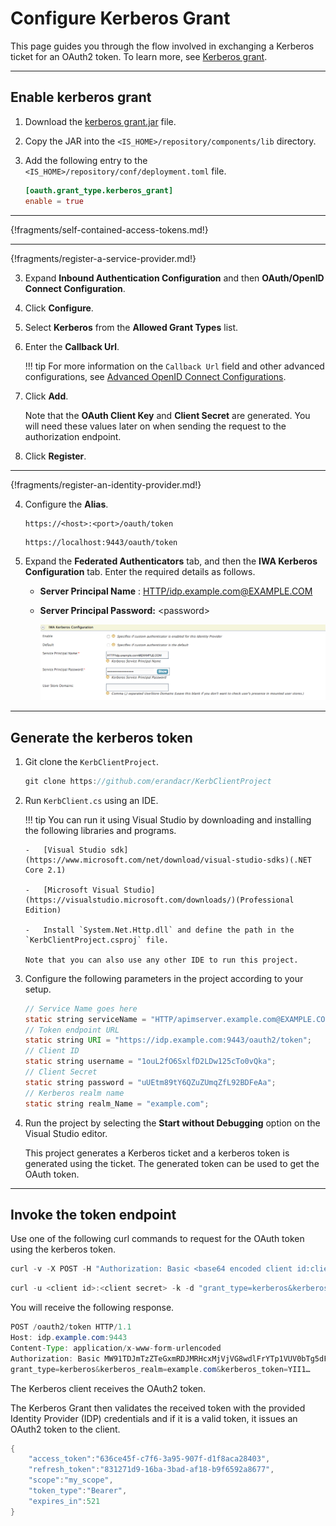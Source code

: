 # Configure Kerberos Grant

This page guides you through the flow involved in exchanging a Kerberos ticket for an OAuth2 token. To learn more, see [Kerberos grant](insertlink).

----

## Enable kerberos grant

1.  Download the [kerberos grant.jar](../../assets/attachments/kerberos-grant-1.0.0.jar) file.

2.  Copy the JAR into the `<IS_HOME>/repository/components/lib` directory.

3.  Add the following entry to the `<IS_HOME>/repository/conf/deployment.toml` file. 

    ``` toml
    [oauth.grant_type.kerberos_grant]
    enable = true
    ```

-----

{!fragments/self-contained-access-tokens.md!}

----

{!fragments/register-a-service-provider.md!}

3.  Expand **Inbound Authentication Configuration** and then **OAuth/OpenID Connect Configuration**. 

4. Click **Configure**.   

5. Select **Kerberos** from the **Allowed Grant Types** list.
        
6. Enter the **Callback Url**.

    !!! tip
        For more information on the `Callback Url` field and other advanced configurations, see [Advanced OpenID Connect Configurations](../../guides/login/oauth-app-config-advanced).
        
7.  Click **Add**. 

    Note that the **OAuth Client Key** and **Client Secret** are generated. You will need these values later on when sending the request to the authorization endpoint.

8.  Click **Register**.

----

{!fragments/register-an-identity-provider.md!}

4. Configure the **Alias**. 

    ```tab="Format"
    https://<host>:<port>/oauth/token
    ```

    ```tab="Sample"
    https://localhost:9443/oauth/token
    ```

5. Expand the **Federated Authenticators** tab, and then the **IWA Kerberos Configuration** tab. Enter the required details as follows.  
       
    -   **Server Principal Name** : <HTTP/idp.example.com@EXAMPLE.COM>
    -   **Server Principal Password:** <password\>

        ![configure-kerberos](../../assets/img/guides/configure-kerberos.png)

----

## Generate the kerberos token

1.  Git clone the `KerbClientProject`.

    ``` java
    git clone https://github.com/erandacr/KerbClientProject
    ```

2.  Run `KerbClient.cs` using an IDE.  

    !!! tip 
        You can run it using Visual Studio by downloading and installing the following libraries and programs.

        -   [Visual Studio sdk](https://www.microsoft.com/net/download/visual-studio-sdks)(.NET Core 2.1)

        -   [Microsoft Visual Studio](https://visualstudio.microsoft.com/downloads/)(Professional Edition)

        -   Install `System.Net.Http.dll` and define the path in the `KerbClientProject.csproj` file.

        Note that you can also use any other IDE to run this project.
    
3.  Configure the following parameters in the project according to your setup.

    ``` java
    // Service Name goes here
    static string serviceName = "HTTP/apimserver.example.com@EXAMPLE.COM";
    // Token endpoint URL
    static string URI = "https://idp.example.com:9443/oauth2/token";
    // Client ID
    static string username = "1ouL2fO6SxlfD2LDw125cTo0vQka";
    // Client Secret
    static string password = "uUEtm89tY6QZuZUmqZfL92BDFeAa";
    // Kerberos realm name
    static string realm_Name = "example.com";
    ```

4.  Run the project by selecting the **Start without Debugging** option on the Visual Studio editor.

    This project generates a Kerberos ticket and a kerberos token is generated using the ticket. The generated token can be used to get the OAuth token.


----

## Invoke the token endpoint

Use one of the following curl commands to request for the OAuth token using the kerberos token.

``` java tab="Request 1"
curl -v -X POST -H "Authorization: Basic <base64 encoded client id:client secret value>" -k -d "grant_type=kerberos&kerberos_realm=<kerberos realm>&kerberos_token=<kerberos token>" -H "Content-Type:application/x-www-form-urlencoded" https://localhost:9443/oauth2/token
```

``` java tab="Request 2"
curl -u <client id>:<client secret> -k -d "grant_type=kerberos&kerberos_realm=<kerberos realm>&kerberos_token=<kerberos token>" -H "Content-Type:application/x-www-form-urlencoded" https://localhost:9443/oauth2/token
```

You will receive the following response.

``` java
POST /oauth2/token HTTP/1.1
Host: idp.example.com:9443
Content-Type: application/x-www-form-urlencoded
Authorization: Basic MW91TDJmTzZTeGxmRDJMRHcxMjVjVG8wdlFrYTp1VUV0bTg5dFk2UVp1WlVtcVpmTDkyQkRGZUFh
grant_type=kerberos&kerberos_realm=example.com&kerberos_token=YII1…
```

The Kerberos client receives the OAuth2 token. 

The Kerberos Grant then validates the received token with the provided Identity Provider (IDP) credentials and if it is a valid token, it issues an OAuth2 token to the client.

``` java tab="Example"
{  
    "access_token":"636ce45f-c7f6-3a95-907f-d1f8aca28403",
    "refresh_token":"831271d9-16ba-3bad-af18-b9f6592a8677",
    "scope":"my_scope",
    "token_type":"Bearer",
    "expires_in":521
}
```

